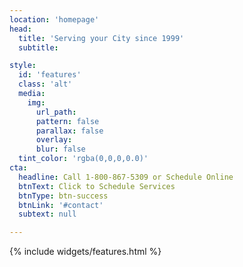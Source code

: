 ```yaml
---
location: 'homepage'
head:
  title: 'Serving your City since 1999'
  subtitle:

style:
  id: 'features'
  class: 'alt'
  media:
    img:
      url_path:
      pattern: false
      parallax: false
      overlay:
      blur: false
  tint_color: 'rgba(0,0,0,0.0)'  
cta:
  headline: Call 1-800-867-5309 or Schedule Online
  btnText: Click to Schedule Services
  btnType: btn-success
  btnLink: '#contact'
  subtext: null

---
```


{% include widgets/features.html %}
